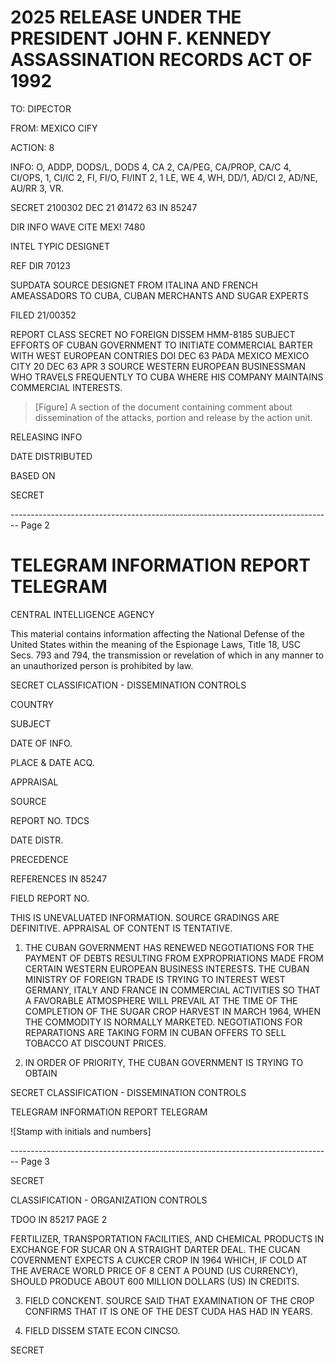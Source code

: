 # 2025 RELEASE UNDER THE PRESIDENT JOHN F. KENNEDY ASSASSINATION RECORDS ACT OF 1992

TO: DIPECTOR

FROM: MEXICO CIFY

ACTION: 8

INFO: O, ADDP, DODS/L, DODS 4, CA 2, CA/PEG, CA/PROP, CA/C 4, CI/OPS, 1, CI/IC 2, FI, FI/O, FI/INT 2, 1
LE, WE 4, WH, DD/1, AD/CI 2, AD/NE, AU/RR 3, VR.

SECRET 2100302 DEC 21 Ø1472 63 IN 85247

DIR INFO WAVE CITE MEX! 7480

INTEL TYPIC DESIGNET

REF DIR 70123

SUPDATA SOURCE DESIGNET FROM ITALINA AND FRENCH AMEASSADORS TO CUBA, CUBAN MERCHANTS AND SUGAR EXPERTS

FILED 21/00352

REPORT CLASS SECRET NO FOREIGN DISSEM HMM-8185 SUBJECT EFFORTS OF CUBAN GOVERNMENT TO INITIATE COMMERCIAL BARTER WITH WEST EUROPEAN CONTRIES DOI DEC 63 PADA MEXICO MEXICO CITY 20 DEC 63 APR 3 SOURCE WESTERN EUROPEAN BUSINESSMAN WHO TRAVELS FREQUENTLY TO CUBA WHERE HIS COMPANY MAINTAINS COMMERCIAL INTERESTS.

> [Figure] A section of the document containing comment about dissemination of the attacks, portion and release by the action unit.

RELEASING INFO

DATE DISTRIBUTED

BASED ON

SECRET


-------------------------------------------------------------------------------- Page 2

# TELEGRAM INFORMATION REPORT TELEGRAM

CENTRAL INTELLIGENCE AGENCY

This material contains information affecting the National Defense of the United States within the meaning of the Espionage Laws, Title 18, USC Secs. 793 and 794, the transmission or revelation of which in any manner to an unauthorized person is prohibited by law.

SECRET
CLASSIFICATION - DISSEMINATION CONTROLS

COUNTRY

SUBJECT

DATE OF INFO.

PLACE &
DATE ACQ.

APPRAISAL

SOURCE

REPORT NO. TDCS

DATE DISTR.

PRECEDENCE

REFERENCES IN 85247

FIELD REPORT NO.

THIS IS UNEVALUATED INFORMATION. SOURCE GRADINGS ARE DEFINITIVE. APPRAISAL OF CONTENT IS TENTATIVE.

1. THE CUBAN GOVERNMENT HAS RENEWED NEGOTIATIONS FOR THE
   PAYMENT OF DEBTS RESULTING FROM EXPROPRIATIONS MADE FROM CERTAIN
   WESTERN EUROPEAN BUSINESS INTERESTS. THE CUBAN MINISTRY OF FOREIGN
   TRADE IS TRYING TO INTEREST WEST GERMANY, ITALY AND FRANCE IN
   COMMERCIAL ACTIVITIES SO THAT A FAVORABLE ATMOSPHERE WILL PREVAIL
   AT THE TIME OF THE COMPLETION OF THE SUGAR CROP HARVEST IN MARCH
   1964, WHEN THE COMMODITY IS NORMALLY MARKETED. NEGOTIATIONS FOR
   REPARATIONS ARE TAKING FORM IN CUBAN OFFERS TO SELL TOBACCO AT
   DISCOUNT PRICES.

2. IN ORDER OF PRIORITY, THE CUBAN GOVERNMENT IS TRYING TO OBTAIN

SECRET
CLASSIFICATION - DISSEMINATION CONTROLS

TELEGRAM INFORMATION REPORT TELEGRAM

![Stamp with initials and numbers]


-------------------------------------------------------------------------------- Page 3

SECRET

CLASSIFICATION - ORGANIZATION CONTROLS

TDOO                                           IN 85217
PAGE 2

FERTILIZER, TRANSPORTATION FACILITIES, AND CHEMICAL PRODUCTS IN
EXCHANGE FOR SUCAR ON A STRAIGHT DARTER DEAL. THE CUCAN COVERNMENT
EXPECTS A CUKCER CROP IN 1964 WHICH, IF COLD AT THE AVERACE
WORLD PRICE OF 8 CENT A POUND (US CURRENCY), SHOULD PRODUCE
ABOUT 600 MILLION DOLLARS (US) IN CREDITS.

3. FIELD CONCKENT. SOURCE SAID THAT EXAMINATION OF THE CROP
   CONFIRMS THAT IT IS ONE OF THE DEST CUDA HAS HAD IN YEARS.

4. FIELD DISSEM STATE ECON CINCSO.

SECRET
